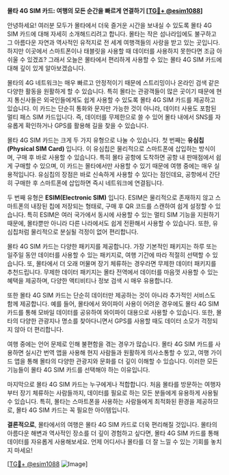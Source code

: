 **몰타 4G SIM 카드: 여행의 모든 순간을 빠르게 연결하기 [[TG💪+ @esim1088](https://t.me/s/esim1088)]**

안녕하세요! 여러분 모두가 몰타에서 더욱 즐거운 시간을 보내실 수 있도록 몰타 4G SIM 카드에 대해 자세히 소개해드리려고 합니다. 몰타는 작은 섬나라임에도 불구하고 그 아름다운 자연과 역사적인 유적지로 전 세계 여행객들의 사랑을 받고 있는 곳입니다. 하지만 이곳에서 스마트폰이나 태블릿을 사용할 때 데이터를 사용하지 못한다면 조금 아쉬울 수 있겠죠? 그래서 오늘은 몰타에서 편리하게 사용할 수 있는 몰타 4G SIM 카드에 대해 깊이 있게 알아보겠습니다.

몰타의 4G 네트워크는 매우 빠르고 안정적이기 때문에 스트리밍이나 온라인 검색 같은 다양한 활동을 원활하게 할 수 있습니다. 특히 몰타는 관광객들이 많은 곳이기 때문에 현지 통신사들은 외국인들에게도 쉽게 사용할 수 있도록 몰타 4G SIM 카드를 제공하고 있습니다. 이 카드는 단순히 통화와 문자만 가능한 것이 아니라, 데이터 사용도 포함된 멀티 패스 SIM 카드입니다. 즉, 데이터를 무제한으로 쓸 수 있어 몰타 내에서 SNS를 자유롭게 확인하거나 GPS를 활용해 길을 찾을 수 있습니다.

몰타 4G SIM 카드는 크게 두 가지 유형으로 나눌 수 있습니다. 첫 번째는 **유심칩(Physical SIM Card)** 입니다. 이 유심칩은 물리적으로 스마트폰에 삽입하는 방식이며, 구매 후 바로 사용할 수 있습니다. 특히 몰타 공항에 도착하면 공항 내 판매점에서 쉽게 구매할 수 있으며, 이 카드는 몰타에서만 사용할 수 있기 때문에 여행 중에는 매우 실용적입니다. 유심칩의 장점은 바로 신속하게 사용할 수 있다는 점인데요, 공항에서 간단히 구매한 후 스마트폰에 삽입하면 즉시 네트워크에 연결됩니다.

두 번째 유형은 **ESIM(Electronic SIM)** 입니다. ESIM은 물리적으로 존재하지 않고 스마트폰의 내장된 칩에 저장되는 형태로, 구매 후 QR 코드를 스캔하여 쉽게 설정할 수 있습니다. 특히 ESIM은 여러 국가에서 동시에 사용할 수 있는 멀티 SIM 기능을 지원하기 때문에, 몰타뿐만 아니라 다른 나라에서도 쉽게 전환해서 사용할 수 있습니다. 또한, 유심칩처럼 물리적으로 분실될 걱정이 없어 편리합니다.

몰타 4G SIM 카드는 다양한 패키지를 제공합니다. 가장 기본적인 패키지는 하루 또는 일주일 동안 데이터를 사용할 수 있는 패키지로, 여행 기간에 따라 적절히 선택할 수 있습니다. 또, 몰타에서 더 오래 머물며 장기 체류하는 경우라면 무제한 데이터 패키지를 추천드립니다. 무제한 데이터 패키지는 몰타 전역에서 데이터를 마음껏 사용할 수 있는 혜택을 제공하며, 다양한 액티비티나 정보 검색 시 매우 유용합니다.

또한 몰타 4G SIM 카드는 단순히 데이터만 제공하는 것이 아니라 추가적인 서비스도 함께 제공합니다. 예를 들어, 몰타에서 와이파이 사용이 어려운 경우에도 몰타 4G SIM 카드를 통해 모바일 데이터를 공유하여 와이파이 대용으로 사용할 수 있습니다. 또한, 몰타의 다양한 관광지나 명소를 찾아다니면서 GPS를 사용할 때도 데이터 소모가 걱정되지 않아 더 편리합니다.

여행 중에는 언어 문제로 인해 불편함을 겪는 경우가 많습니다. 몰타 4G SIM 카드를 사용하면 실시간 번역 앱을 사용해 현지 사람들과 원활하게 의사소통할 수 있고, 여행 가이드 앱을 통해 몰타의 다양한 관광지와 문화를 더 깊이 이해할 수 있습니다. 이러한 모든 기능들이 몰타 4G SIM 카드를 선택해야 하는 이유입니다.

마지막으로 몰타 4G SIM 카드는 누구에게나 적합합니다. 처음 몰타를 방문하는 여행자부터 장기 체류하는 사람들까지, 데이터를 필요로 하는 모든 분들에게 유용하게 사용될 수 있습니다. 특히, 몰타는 스마트폰을 사용하는 사람들에게 최적화된 환경을 제공하므로, 몰타 4G SIM 카드는 꼭 필요한 아이템입니다.

**결론적으로**, 몰타에서의 여행은 몰타 4G SIM 카드로 더욱 편리해질 것입니다. 몰타의 아름다운 해변과 역사적인 장소를 더 깊이 경험하고 싶다면, 몰타 4G SIM 카드를 통해 데이터를 자유롭게 사용해보세요. 언제 어디서나 몰타를 더 잘 느낄 수 있는 기회를 놓치지 마세요!

[[TG💪+ @esim1088](https://t.me/s/esim1088) ![Image](https://i.postimg.cc/Y0z9fWf4/image.png)]